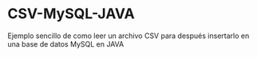 # CSV-MySQL-JAVA
Ejemplo sencillo de como leer un archivo CSV  para después insertarlo en una base de datos MySQL en JAVA
